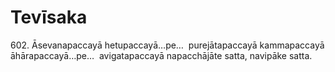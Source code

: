 

# Tevīsaka






602\. Āsevanapaccayā hetupaccayā…pe…  purejātapaccayā kammapaccayā āhārapaccayā…pe…  avigatapaccayā napacchājāte satta, navipāke satta.



